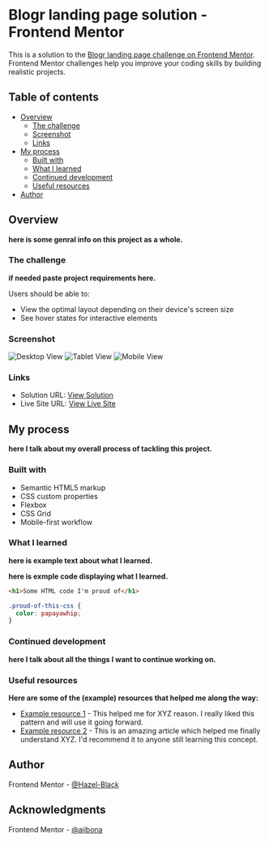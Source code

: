 # Blogr landing page solution - Frontend Mentor

This is a solution to the [Blogr landing page challenge on Frontend Mentor](https://www.frontendmentor.io/challenges/blogr-landing-page-EX2RLAApP). Frontend Mentor challenges help you improve your coding skills by building realistic projects.

## Table of contents

- [Overview](#overview)
  - [The challenge](#the-challenge)
  - [Screenshot](#screenshot)
  - [Links](#links)
- [My process](#my-process)
  - [Built with](#built-with)
  - [What I learned](#what-i-learned)
  - [Continued development](#continued-development)
  - [Useful resources](#useful-resources)
- [Author](#author)



## Overview
  **here is some genral info on this project as a whole.**

### The challenge
 **if needed paste project requirements here.**

Users should be able to:

- View the optimal layout depending on their device's screen size
- See hover states for interactive elements

### Screenshot

![Desktop View](./screenshot.jpg)
![Tablet View](./screenshot.jpg)
![Mobile View](./screenshot.jpg)



### Links

- Solution URL: [View Solution](https://your-solution-url.com)
- Live Site URL: [View Live Site](https://your-live-site-url.com)

## My process

**here I talk about my overall process of tackling this project.** 

### Built with

- Semantic HTML5 markup
- CSS custom properties
- Flexbox
- CSS Grid
- Mobile-first workflow

### What I learned
 **here is example text about what I learned.**

 **here is exmple code displaying what I learned.**

```html
<h1>Some HTML code I'm proud of</h1>
```
```css
.proud-of-this-css {
  color: papayawhip;
}
```



### Continued development

**here I talk about all the things I want to continue working on.** 

### Useful resources
**Here are some of the (example) resources that helped me along the way:** 

- [Example resource 1](https://www.example.com) - This helped me for XYZ reason. I really liked this pattern and will use it going forward.
- [Example resource 2](https://www.example.com) - This is an amazing article which helped me finally understand XYZ. I'd recommend it to anyone still learning this concept.


## Author

 Frontend Mentor - [@Hazel-Black](https://www.frontendmentor.io/profile/yourusername)


## Acknowledgments

 Frontend Mentor - [@ajibona](https://www.frontendmentor.io/profile/ajibona)



